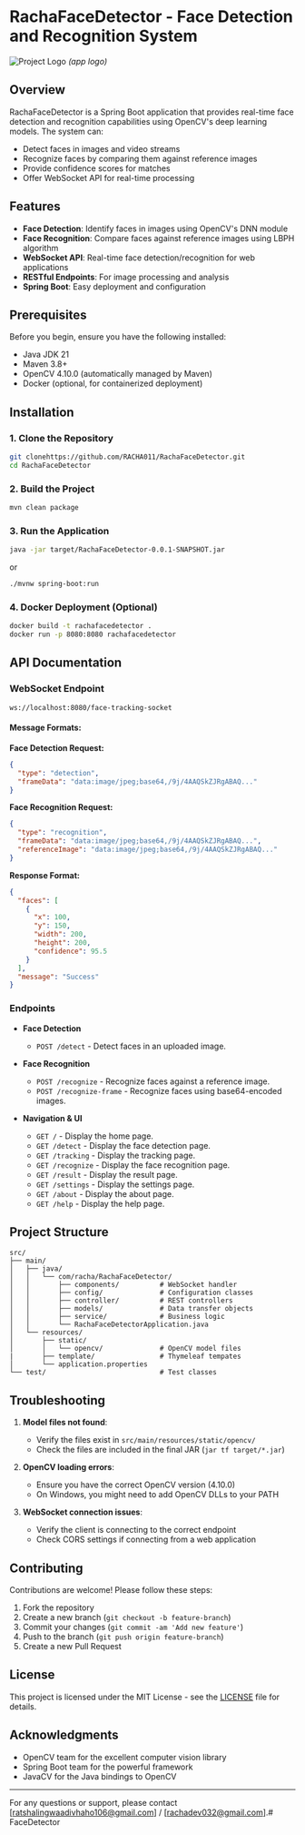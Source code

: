 # RachaFaceDetector - Face Detection and Recognition System

![Project Logo](https://rachafacedetector.onrender.com/images/image.png) *(app logo)*

## Overview

RachaFaceDetector is a Spring Boot application that provides real-time face detection and recognition capabilities using OpenCV's deep learning models. The system can:

- Detect faces in images and video streams
- Recognize faces by comparing them against reference images
- Provide confidence scores for matches
- Offer WebSocket API for real-time processing

## Features

- **Face Detection**: Identify faces in images using OpenCV's DNN module
- **Face Recognition**: Compare faces against reference images using LBPH algorithm
- **WebSocket API**: Real-time face detection/recognition for web applications
- **RESTful Endpoints**: For image processing and analysis
- **Spring Boot**: Easy deployment and configuration

## Prerequisites

Before you begin, ensure you have the following installed:

- Java JDK 21
- Maven 3.8+
- OpenCV 4.10.0 (automatically managed by Maven)
- Docker (optional, for containerized deployment)

## Installation

### 1. Clone the Repository

```bash
git clonehttps://github.com/RACHA011/RachaFaceDetector.git
cd RachaFaceDetector
```

### 2. Build the Project

```bash
mvn clean package
```

### 3. Run the Application

```bash
java -jar target/RachaFaceDetector-0.0.1-SNAPSHOT.jar
```
or
```bash
./mvnw spring-boot:run
```

### 4. Docker Deployment (Optional)

```bash
docker build -t rachafacedetector .
docker run -p 8080:8080 rachafacedetector
```

## API Documentation

### WebSocket Endpoint

```
ws://localhost:8080/face-tracking-socket
```

#### Message Formats:

**Face Detection Request:**
```json
{
  "type": "detection",
  "frameData": "data:image/jpeg;base64,/9j/4AAQSkZJRgABAQ..."
}
```

**Face Recognition Request:**
```json
{
  "type": "recognition",
  "frameData": "data:image/jpeg;base64,/9j/4AAQSkZJRgABAQ...",
  "referenceImage": "data:image/jpeg;base64,/9j/4AAQSkZJRgABAQ..."
}
```

**Response Format:**
```json
{
  "faces": [
    {
      "x": 100,
      "y": 150,
      "width": 200,
      "height": 200,
      "confidence": 95.5
    }
  ],
  "message": "Success"
}
```

### Endpoints

- **Face Detection**
  - `POST /detect` - Detect faces in an uploaded image.

- **Face Recognition**
  - `POST /recognize` - Recognize faces against a reference image.
  - `POST /recognize-frame` - Recognize faces using base64-encoded images.

- **Navigation & UI**
  - `GET /` - Display the home page.
  - `GET /detect` - Display the face detection page.
  - `GET /tracking` - Display the tracking page.
  - `GET /recognize` - Display the face recognition page.
  - `GET /result` - Display the result page.
  - `GET /settings` - Display the settings page.
  - `GET /about` - Display the about page.
  - `GET /help` - Display the help page.

## Project Structure

```
src/
├── main/
│   ├── java/
│   │   └── com/racha/RachaFaceDetector/
│   │       ├── components/          # WebSocket handler
│   │       ├── config/              # Configuration classes
│   │       ├── controller/          # REST controllers
│   │       ├── models/              # Data transfer objects
│   │       ├── service/             # Business logic
│   │       └── RachaFaceDetectorApplication.java
│   └── resources/
│       ├── static/
│       │   └── opencv/              # OpenCV model files
|       ├── template/                # Thymeleaf tempates
│       └── application.properties
└── test/                            # Test classes
```

## Troubleshooting

1. **Model files not found**:
   - Verify the files exist in `src/main/resources/static/opencv/`
   - Check the files are included in the final JAR (`jar tf target/*.jar`)

2. **OpenCV loading errors**:
   - Ensure you have the correct OpenCV version (4.10.0)
   - On Windows, you might need to add OpenCV DLLs to your PATH

3. **WebSocket connection issues**:
   - Verify the client is connecting to the correct endpoint
   - Check CORS settings if connecting from a web application

## Contributing

Contributions are welcome! Please follow these steps:

1. Fork the repository
2. Create a new branch (`git checkout -b feature-branch`)
3. Commit your changes (`git commit -am 'Add new feature'`)
4. Push to the branch (`git push origin feature-branch`)
5. Create a new Pull Request

## License

This project is licensed under the MIT License - see the [LICENSE](LICENSE) file for details.

## Acknowledgments

- OpenCV team for the excellent computer vision library
- Spring Boot team for the powerful framework
- JavaCV for the Java bindings to OpenCV

---

For any questions or support, please contact [ratshalingwaadivhaho106@gmail.com] / [rachadev032@gmail.com].#   F a c e D e t e c t o r  
 